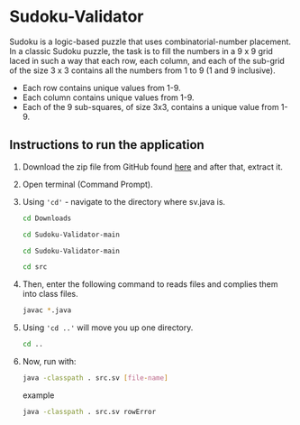 # Sudoku-Validator

Sudoku is a logic-based puzzle that uses combinatorial-number placement. In a classic Sudoku puzzle,
the task is to fill the numbers in a 9 x 9 grid laced in such a way that each row, each column, and 
each of the sub-grid of the size 3 x 3 contains all the numbers from 1 to 9 (1 and 9 inclusive).

* Each row contains unique values from 1-9.
* Each column contains unique values from 1-9.
* Each of the 9 sub-squares, of size 3x3, contains a unique value from 1-9.

## Instructions to run the application

1. Download the zip file from GitHub found [here](https://github.com/zahirmaliqi/Sudoku-Validator) and after that, extract it.
2. Open terminal (Command Prompt).
3. Using ``` 'cd' ``` - navigate to the directory where sv.java is.

   ```sh 
   cd Downloads 
   ```
   ```sh
   cd Sudoku-Validator-main 
   ```
   ```sh
   cd Sudoku-Validator-main 
   ```
   ```sh
   cd src
   ```
4. Then, enter the following command to reads files and complies them into class files.

   ```sh 
   javac *.java
   ```
5. Using ``` 'cd ..' ``` will move you up one directory.
   ```sh 
   cd .. 
   ```
6. Now, run with: 
   ```sh
   java -classpath . src.sv [file-name]
    ```
    example
    ```sh
   java -classpath . src.sv rowError
    ```
 
   
   
